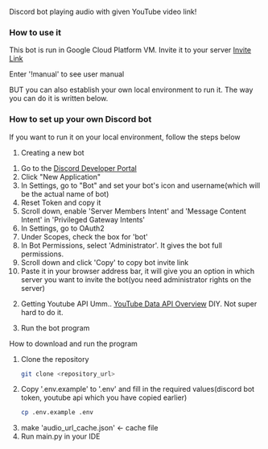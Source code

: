Discord bot playing audio with given YouTube video link!

### How to use it
 This bot is run in Google Cloud Platform VM.
 Invite it to your server [Invite Link](https://discord.com/oauth2/authorize?client_id=1286312263631769620&permissions=35184375252992&integration_type=0&scope=bot)
 
 Enter '!manual' to see user manual
 
 BUT you can also establish your own local environment to run it. The way you can do it is written below.
 
### How to set up your own Discord bot

 If you want to run it on your local environment, follow the steps below
 1) Creating a new bot
   1. Go to the [Discord Developer Portal](https://discord.com/developers/applications/)
   2. Click "New Application"
   3. In Settings, go to "Bot" and set your bot's icon and username(which will be the actual name of bot)
   4. Reset Token and copy it
   5. Scroll down, enable 'Server Members Intent' and 'Message Content Intent' in 'Privileged Gateway Intents'
   6. In Settings, go to OAuth2
   7. Under Scopes, check the box for 'bot'
   8. In Bot Permissions, select 'Administrator'. It gives the bot full permissions.
   9. Scroll down and click 'Copy' to copy bot invite link
   10. Paste it in your browser address bar, it will give you an option in which server you want to invite the bot(you need administrator rights on the server)

 2) Getting Youtube API
   Umm.. [YouTube Data API Overview](https://developers.google.com/youtube/v3/getting-started) DIY. Not super hard to do it.

 3) Run the bot program

How to download and run the program
1. Clone the repository
    ```bash
    git clone <repository_url>
2. Copy '.env.example' to '.env' and fill in the required values(discord bot token, youtube api which you have copied earlier)
    ```bash
    cp .env.example .env
3. make 'audio_url_cache.json' <- cache file
3. Run main.py in your IDE
